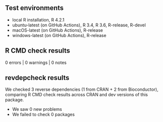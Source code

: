 ## Test environments
* local R installation, R 4.2.1
* ubuntu-latest (on GitHub Actions), R 3.4, R 3.6, R-release, R-devel
* macOS-latest (on GitHub Actions), R-release
* windows-latest (on GitHub Actions), R-release

## R CMD check results

0 errors | 0 warnings | 0 notes

## revdepcheck results

We checked 3 reverse dependencies (1 from CRAN + 2 from Bioconductor), comparing R CMD check results across CRAN and dev versions of this package.

 * We saw 0 new problems
 * We failed to check 0 packages
